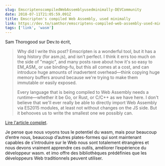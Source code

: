 ```yaml
---
slug: EmscriptenscompiledWebAssemblyusedminimally-DEVCommunity
date: 2018-07-11T21:05:59.091Z
title: Emscripten's compiled Web Assembly, used minimally
link: https://dev.to/samthor/emscriptens-compiled-web-assembly-used-minimally-4fd4
tags: ['link', 'wasm']
---
```

Sam Thorogood sur Dev.to écrit,

> Why did I write this post? Emscripten is a wonderful tool, but it has a long history (for asm.js), and isn't perfect. I think it errs too much on the side of "magic", and many posts rave about how it's so easy to EM_ASM_ or use binding-fu, but this all comes at a cost, and can introduce huge amounts of inadvertent overhead&#x2014;think copying huge memory buffers around because we're trying to make them immutable or easily exposed.
> 
> Every language that is being compiled to Web Assembly needs a runtime&#x2014;whether it be Go, or Rust, or C/C++ as we have here. I don't believe that we'll ever really be able to directly import Web Assembly via ES2015 modules, at least not without changes on the JS side. But it behooves us to write the smallest one we possibly can.


[Lire l'article complet](https://dev.to/samthor/emscriptens-compiled-web-assembly-used-minimally-4fd4).

Je pense que nous voyons tous le potentiel du wasm, mais pour beaucoup d’entre nous, beaucoup d’autres plates-formes qui sont maintenant capables de s’introduire sur le Web nous sont totalement étrangères et nous devons vraiment apprendre ces outils, améliorer l’expérience du développeur wasm. et imo offre des bibliothèques prédéfinies que les développeurs Web traditionnels peuvent utiliser.
